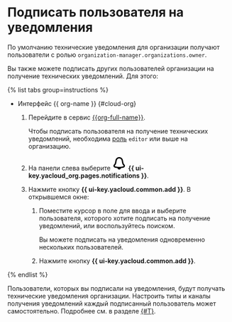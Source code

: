 # Подписать пользователя на уведомления

По умолчанию технические уведомления для организации получают пользователи с ролью `organization-manager.organizations.owner`.

Вы также можете подписать других пользователей организации на получение технических уведомлений. Для этого:

{% list tabs group=instructions %}

- Интерфейс {{ org-name }} {#cloud-org}

  1. Перейдите в сервис [{{org-full-name}}]({{link-org-main}}).
  
      Чтобы подписать пользователя на получение технических уведомлений, необходима [роль](../../iam/roles-reference.md#editor) `editor` или выше на организацию.
  1. На панели слева выберите ![pencil](../../_assets/console-icons/bell.svg) **{{ ui-key.yacloud_org.pages.notifications }}**.
  1. Нажмите кнопку **{{ ui-key.yacloud.common.add }}**. В открывшемся окне:

      1. Поместите курсор в поле для ввода и выберите пользователя, которого хотите подписать на получение уведомлений, или воспользуйтесь поиском.

          Вы можете подписать на уведомления одновременно нескольких пользователей.
      1. Нажмите кнопку **{{ ui-key.yacloud.common.add }}**.

{% endlist %}

Пользователи, которых вы подписали на уведомления, будут получать технические уведомления организации. Настроить типы и каналы получения уведомлений каждый подписанный пользователь может самостоятельно. Подробнее см. в разделе [{#T}](../../resource-manager/concepts/notify.md#notification-settings).
